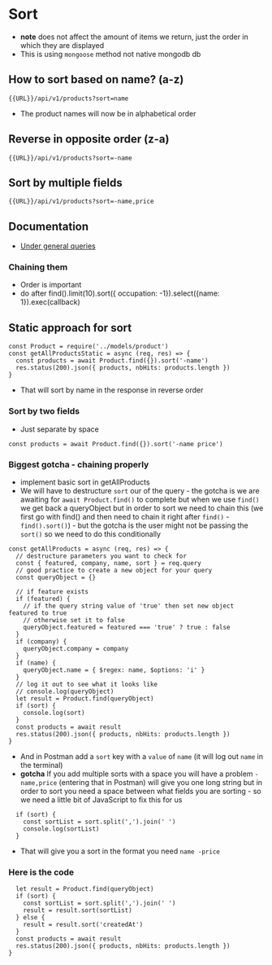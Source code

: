 # Sort
* **note** does not affect the amount of items we return, just the order in which they are displayed
* This is using `mongoose` method not native mongodb db

## How to sort based on name? (a-z)
`{{URL}}/api/v1/products?sort=name`

* The product names will now be in alphabetical order

## Reverse in opposite order (z-a)
`{{URL}}/api/v1/products?sort=-name`

## Sort by multiple fields
`{{URL}}/api/v1/products?sort=-name,price`

## Documentation
* [Under general queries](https://mongoosejs.com/docs/api/query.html#query_Query-sort)
### Chaining them
* Order is important
* do after find().limit(10).sort({ occupation: -1}).select({name: 1}).exec(callback)

## Static approach for sort
```
const Product = require('../models/product')
const getAllProductsStatic = async (req, res) => {
  const products = await Product.find({}).sort('-name')
  res.status(200).json({ products, nbHits: products.length })
}
```

* That will sort by name in the response in reverse order

### Sort by two fields
* Just separate by space

```
const products = await Product.find({}).sort('-name price')
```

### Biggest gotcha - chaining properly
* implement basic sort in getAllProducts
* We will have to destructure `sort` our of the query - the gotcha is we are awaiting for `await Product.find()` to complete but when we use `find()` we get back a queryObject but in order to sort we need to chain this (we first go with find() and then need to chain it right after `find()` - `find().sort()`) - but the gotcha is the user might not be passing the `sort()` so we need to do this conditionally

```
const getAllProducts = async (req, res) => {
  // destructure parameters you want to check for
  const { featured, company, name, sort } = req.query
  // good practice to create a new object for your query
  const queryObject = {}

  // if feature exists
  if (featured) {
    // if the query string value of 'true' then set new object featured to true
    // otherwise set it to false
    queryObject.featured = featured === 'true' ? true : false
  }
  if (company) {
    queryObject.company = company
  }
  if (name) {
    queryObject.name = { $regex: name, $options: 'i' }
  }
  // log it out to see what it looks like
  // console.log(queryObject)
  let result = Product.find(queryObject)
  if (sort) {
    console.log(sort)
  }
  const products = await result
  res.status(200).json({ products, nbHits: products.length })
}
```

* And in Postman add a `sort` key with a `value` of `name` (it will log out `name` in the terminal)
* **gotcha** If you add multiple sorts with a space you will have a problem `-name,price` (entering that in Postman) will give you one long string but in order to sort you need a space between what fields you are sorting - so we need a little bit of JavaScript to fix this for us

```
  if (sort) {
    const sortList = sort.split(',').join(' ')
    console.log(sortList)
  }
```

* That will give you a sort in the format you need `name -price`

### Here is the code
```
  let result = Product.find(queryObject)
  if (sort) {
    const sortList = sort.split(',').join(' ')
    result = result.sort(sortList)
  } else {
    result = result.sort('createdAt')
  }
  const products = await result
  res.status(200).json({ products, nbHits: products.length })
}
```



